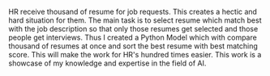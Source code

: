 HR receive thousand of resume for job requests. 
This creates a hectic and hard situation for them.
The main task is to select resume which match best with the job description so that only those resumes get selected and those people get interviews.
Thus I created a Python Model which with compare thousand of resumes at once and sort the best resume with best matching score.
This will make the work for HR's hundred times easier. 
This work is a showcase of my knowledge and expertise in the field of AI.
